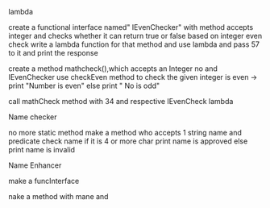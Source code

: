 lambda

create a functional interface named" IEvenChecker" with method accepts integer and checks whether it can 
return true or false based on integer even check
write a lambda function for that method
and use lambda and pass 57 to it and print the response

create a method mathcheck(),which accepts an Integer no and IEvenChecker
use checkEven method to check the given integer is even -> print "Number is even"
else print " No is odd"

call mathCheck method with 34 and respective IEvenCheck lambda


Name checker

no more static method
make a method who accepts 1 string name and predicate 
check name
if it is 4 or more char print name is approved
else print name is invalid


Name Enhancer

make a funcInterface

nake a method with mane and
